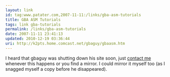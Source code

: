 ```yaml
---
layout: link
id: tag:www.patater.com,2007-11-11:/links/gba-asm-tutorials
title: GBA ASM Tutorials
tags: link gba-tutorials
permalink: /links/gba-asm-tutorials
date: 2007-11-11 23:41:13
updated: 2010-12-19 03:36:44
uri: http://k2pts.home.comcast.net/gbaguy/gbaasm.htm
---
```

I heard that gbaguy was shutting down his site soon, just <a
href="/contact">contact me</a> whenever this happens or you find a mirror. I
could mirror it myself too (as I snagged myself a copy before he disappeared).
